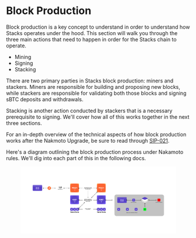 # Block Production

Block production is a key concept to understand in order to understand how Stacks operates under the hood. This section will walk you through the three main actions that need to happen in order for the Stacks chain to operate.

* Mining
* Signing
* Stacking

There are two primary parties in Stacks block production: miners and stackers. Miners are responsible for building and proposing new blocks, while stackers are responsible for validating both those blocks and signing sBTC deposits and withdrawals.

Stacking is another action conducted by stackers that is a necessary prerequisite to signing. We'll cover how all of this works together in the next three sections.

For an in-depth overview of the technical aspects of how block production works after the Nakmoto Upgrade, be sure to read through [SIP-021](https://github.com/stacksgov/sips/blob/feat/sip-021-nakamoto/sips/sip-021/sip-021-nakamoto.md).

Here's a diagram outlining the block production process under Nakamoto rules. We'll dig into each part of this in the following docs.

<figure><img src="../../.gitbook/assets/image.png" alt=""><figcaption></figcaption></figure>

